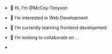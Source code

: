 - 👋 Hi, I’m @McCoy-Tonyson
- 👀 I’m interested in Web Development
- 🌱 I’m currently learning frontend development
- 💞️ I’m looking to collaborate on ...
  
- 


<!---
McCoy-Tonyson/McCoy-Tonyson is a ✨ special ✨ repository because its `README.md` (this file) appears on your GitHub profile.
You can click the Preview link to take a look at your changes.
--->
